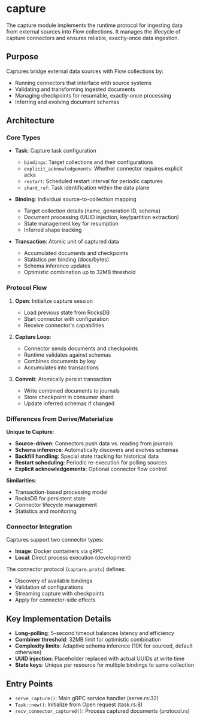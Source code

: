 # capture

The capture module implements the runtime protocol for ingesting data from external sources into Flow collections. It manages the lifecycle of capture connectors and ensures reliable, exactly-once data ingestion.

## Purpose

Captures bridge external data sources with Flow collections by:
- Running connectors that interface with source systems
- Validating and transforming ingested documents
- Managing checkpoints for resumable, exactly-once processing
- Inferring and evolving document schemas

## Architecture

### Core Types

- **Task**: Capture task configuration
  - `bindings`: Target collections and their configurations
  - `explicit_acknowledgements`: Whether connector requires explicit acks
  - `restart`: Scheduled restart interval for periodic captures
  - `shard_ref`: Task identification within the data plane

- **Binding**: Individual source-to-collection mapping
  - Target collection details (name, generation ID, schema)
  - Document processing (UUID injection, key/partition extraction)
  - State management key for resumption
  - Inferred shape tracking

- **Transaction**: Atomic unit of captured data
  - Accumulated documents and checkpoints
  - Statistics per binding (docs/bytes)
  - Schema inference updates
  - Optimistic combination up to 32MB threshold

### Protocol Flow

1. **Open**: Initialize capture session
   - Load previous state from RocksDB
   - Start connector with configuration
   - Receive connector's capabilities

2. **Capture Loop**:
   - Connector sends documents and checkpoints
   - Runtime validates against schemas
   - Combines documents by key
   - Accumulates into transactions

3. **Commit**: Atomically persist transaction
   - Write combined documents to journals
   - Store checkpoint in consumer shard
   - Update inferred schemas if changed

### Differences from Derive/Materialize

**Unique to Capture**:
- **Source-driven**: Connectors push data vs. reading from journals
- **Schema inference**: Automatically discovers and evolves schemas
- **Backfill handling**: Special state tracking for historical data
- **Restart scheduling**: Periodic re-execution for polling sources
- **Explicit acknowledgements**: Optional connector flow control

**Similarities**:
- Transaction-based processing model
- RocksDB for persistent state
- Connector lifecycle management
- Statistics and monitoring

### Connector Integration

Captures support two connector types:
- **Image**: Docker containers via gRPC
- **Local**: Direct process execution (development)

The connector protocol (`capture.proto`) defines:
- Discovery of available bindings
- Validation of configurations
- Streaming capture with checkpoints
- Apply for connector-side effects

## Key Implementation Details

- **Long-polling**: 5-second timeout balances latency and efficiency
- **Combiner threshold**: 32MB limit for optimistic combination
- **Complexity limits**: Adaptive schema inference (10K for sourced, default otherwise)
- **UUID injection**: Placeholder replaced with actual UUIDs at write time
- **State keys**: Unique per resource for multiple bindings to same collection

## Entry Points

- `serve_capture()`: Main gRPC service handler (serve.rs:32)
- `Task::new()`: Initialize from Open request (task.rs:8)
- `recv_connector_captured()`: Process captured documents (protocol.rs)